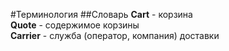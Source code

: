 #Терминология
##Словарь
**Cart** - корзина  
**Quote** - содержимое корзины  
**Carrier** - служба (оператор, компания) доставки
